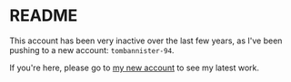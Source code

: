 # README
This account has been very inactive over the last few years, as I've been pushing to a new account: `tombannister-94`.

If you're here, please go to [my new account](https://github.com/tombannister-94) to see my latest work. 
